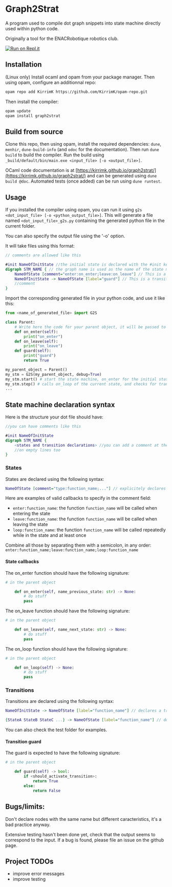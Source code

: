# Graph2Strat

A program used to compile dot graph snippets into state machine directly used within python code.

Originally a tool for the ENACRobotique robotics club.

[![Run on Repl.it](https://replit.com/badge/github/KirrimK/graph2strat)](https://replit.com/@KirrimK/graph2strat)

## Installation

(Linux only)
Install ocaml and opam from your package manager.
Then using opam, configure an additionnal repo:
```bash
opam repo add KirrimK https://github.com/KirrimK/opam-repo.git
```
Then install the compiler:
```bash
opam update
opam install graph2strat
```

## Build from source

Clone this repo, then using opam, install the required dependencies: `dune`, `menhir`, `dune-build-info` (and `odoc` for the documentation).
Then run `dune build` to build the compiler.
Run the build using `_build/default/bin/main.exe <input_file> [-o <output_file>]`.

OCaml code documentation is at [https://kirrimk.github.io/graph2strat/](https://kirrimk.github.io/graph2strat/) and can be generated using `dune build @doc`.
Automated tests (once added) can be run using `dune runtest`.

## Usage

If you installed the compiler using opam, you can run it using `g2s <dot_input_file> [-o <python_output_file>]`.
This will generate a file named `<dot_input_file>_g2s.py` containing the generated python file in the current folder.

You can also specify the output file using the '-o' option.

It will take files using this format:
```dot
// comments are allowed like this

#init NameOfInitState //the initial state is declared with the #init keyword
digraph STM_NAME { // the graph name is used as the name of the state machine (must start by a letter)
    NameOfState [comment="enter:on_enter;leave:on_leave"] // This is a node, the on_enter and on_leave methods are declared in the comment
    NameOfInitState -> NameOfState [label="guard"] // This is a transition between states, the guard is declared in the label
    //comment
}
```

Import the corresponding generated file in your python code, and use it like this:
```python
from <name_of_generated_file> import G2S

class Parent:
    # Write here the code for your parent object, it will be passed to the state machine
    def on_enter(self):
        print("on_enter")
    def on_leave(self):
        print("on_leave")
    def guard(self):
        print("guard")
        return True

my_parent_object = Parent()
my_stm = G2S(my_parent_object, debug=True)
my_stm.start() # start the state machine, on_enter for the initial state will be called
my_stm.step() # calls on_loop of the current state, and checks for transitions
...
```

## State machine declaration syntax

Here is the structure your dot file should have:
```dot
//you can have comments like this

#init NameOfInitState
digraph STM_NAME {
    <states and transition declarations> //you can add a comment at the end of each line
    //on empty lines too
}
```

### States

States are declared using the following syntax:

```dot
NameOfState [comment="type:function_name;..."] // explicitely declares a state
```

Here are examples of valid callbacks to specify in the comment field:

- `enter:function_name`: the function `function_name` will be called when entering the state
- `leave:function_name`: the function `function_name` will be called when leaving the state
- `loop:function_name`: the function `function_name` will be called repeatedly while in the state and at least once

Combine all those by separating them with a semicolon, in any order:
`enter:function_name;leave:function_name;loop:function_name`

#### State callbacks

The on_enter function should have the following signature:
```python
# in the parent object

    def on_enter(self, name_previous_state: str) -> None:
        # do stuff
        pass

```

The on_leave function should have the following signature:
```python
# in the parent object

    def on_leave(self, name_next_state: str) -> None:
        # do stuff
        pass

```

The on_loop function should have the following signature:
```python
# in the parent object

    def on_loop(self) -> None:
        # do stuff
        pass

```

### Transitions

Transitions are declared using the following syntax:
```dot
NameOfInitState -> NameOfState [label="function_name"] // declares a transition from NameOfInitState to NameOfState that checks the guard against function_name

{StateA StateB StateC ...} -> NameOfState [label="function_name"] // declares a transition from multiple states to NameOfState that checks the guard against function_name

```

You can also check the test folder for examples.

#### Transition guard

The guard is expected to have the following signature:
```python
# in the parent object

    def guard(self) -> bool:
        if <should_activate_transition>:
            return True
        else:
            return False
```


## Bugs/limits:

Don't declare nodes with the same name but different caracteristics, it's a bad practice anyway.

Extensive testing hasn't been done yet, check that the output seems to correspond to the input.
If a bug is found, please file an issue on the github page.

## Project TODOs

- improve error messages
- improve testing

